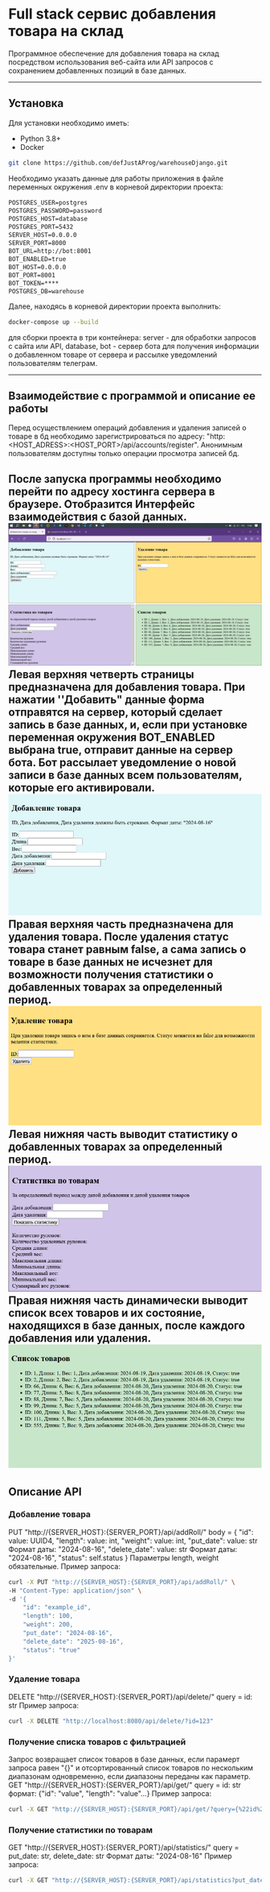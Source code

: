 # Full stack сервис добавления товара на склад


Программное обеспечение для добавления товара на склад посредством использования веб-сайта или API запросов с сохранением добавленных позиций в базе данных.

---

## Установка


Для установки необходимо иметь:

- Python 3.8+
- Docker

```bash
git clone https://github.com/defJustAProg/warehouseDjango.git
```

Необходимо указать данные для работы приложения в файле переменных окружения .env в корневой директории проекта:

```
POSTGRES_USER=postgres
POSTGRES_PASSWORD=password
POSTGRES_HOST=database
POSTGRES_PORT=5432
SERVER_HOST=0.0.0.0
SERVER_PORT=8000
BOT_URL=http://bot:8001
BOT_ENABLED=true
BOT_HOST=0.0.0.0
BOT_PORT=8001
BOT_TOKEN=****
POSTGRES_DB=warehouse
```

Далее, находясь в корневой директории проекта выполнить:

```bash
docker-compose up --build
```

для сборки проекта в три контейнера: server - для обработки запросов с сайта или API, database, bot - сервер бота для получения информации о добавленном товаре от сервера и рассылке уведомлений пользователям телеграм.

---

## Взаимодействие с программой и описание ее работы

Перед осуществлением операций добавления и удаления записей о товаре в бд необходимо зарегистрироваться по адресу: "http:<HOST_ADRESS>:<HOST_PORT>/api/accounts/register". Анонимным пользователям доступны только операции просмотра записей бд.

После запуска программы необходимо перейти по адресу хостинга сервера в браузере. Отобразится Интерфейс взаимодействия с базой данных.
![img.png](warehouse/proofOfWork/startPage.jpeg)
Левая верхняя четверть страницы предназначена для добавления товара. При нажатии ''Добавить" данные форма отправятся на сервер, который сделает запись в базе данных, и, если при установке переменная окружения BOT_ENABLED выбрана true, отправит данные на сервер бота. Бот рассылает уведомление о новой записи в базе данных всем пользователям, которые его активировали.
![img.png](warehouse/proofOfWork/addPage.jpeg)
Правая верхняя часть предназначена для удаления товара. После удаления статус товара станет равным false, а сама запись о товаре в базе данных не исчезнет для возможности получения статистики о добавленных товарах за определенный период.
![img.png](warehouse/proofOfWork/deletePage.jpeg)
Левая нижняя часть выводит статистику о добавленных товарах за определенный период.
![img.png](warehouse/proofOfWork/statisticsPage.jpeg)
Правая нижняя часть динамически выводит список всех товаров и их состояние, находящихся в базе данных, после каждого добавления или удаления.
![img.png](warehouse/proofOfWork/listPage.jpeg)
---

## Описание API


### Добавление товара

PUT "http://{SERVER_HOST}:{SERVER_PORT}/api/addRoll/"
body = {
	"id": value: UUID4,
	"length": value: int,
	"weight": value: int,
	"put_date": value: str Формат даты: "2024-08-16", 
	"delete_date": value: str Формат даты: "2024-08-16",
	"status": self.status
} Параметры length, weight обязательные.
Пример запроса:

```bash
curl -X PUT "http://{SERVER_HOST}:{SERVER_PORT}/api/addRoll/" \
-H "Content-Type: application/json" \
-d '{
    "id": "example_id",
    "length": 100,
    "weight": 200,
    "put_date": "2024-08-16",
    "delete_date": "2025-08-16",
    "status": "true"
}'
```

### Удаление товара

DELETE "http://{SERVER_HOST}:{SERVER_PORT}/api/delete/"
query = id: str
Пример запроса:

```bash
curl -X DELETE "http://localhost:8080/api/delete/?id=123"
```

### Получение списка товаров с фильтрацией

Запрос возвращает список товаров в базе данных, если парамерт запроса равен "{}" и отсортированный список товаров по нескольким диапазонам одновременно, если диапазоны переданы как параметр.
GET "http://{SERVER_HOST}:{SERVER_PORT}/api/get/"
query = id: str формат: {"id": "value", "length": "value"...}
Пример запроса:

```bash
curl -X GET "http://{SERVER_HOST}:{SERVER_PORT}/api/get/?query={%22id%22:%20%22value%22,%20%22length%22:%20%22value%22}" 
```

### Получение статистики по товарам

GET "http://{SERVER_HOST}:{SERVER_PORT}/api/statistics/"
query = put_date: str, delete_date: str Формат даты: "2024-08-16"
Пример запроса:

```bash
curl -X GET "http://{SERVER_HOST}:{SERVER_PORT}/api/statistics?put_date=2024-08-16&delete_date=2025-08-16"
```
